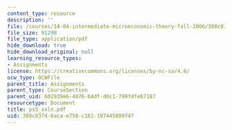 ```yaml
---
content_type: resource
description: ''
file: /courses/14-04-intermediate-microeconomic-theory-fall-2006/308c037d6acae758c161197445809747_ps5_soln.pdf
file_size: 91298
file_type: application/pdf
hide_download: true
hide_download_original: null
learning_resource_types:
- Assignments
license: https://creativecommons.org/licenses/by-nc-sa/4.0/
ocw_type: OCWFile
parent_title: Assignments
parent_type: CourseSection
parent_uid: 602939e6-4076-64df-d0c1-799fdfe67187
resourcetype: Document
title: ps5_soln.pdf
uid: 308c037d-6aca-e758-c161-197445809747
---
```


